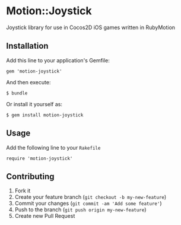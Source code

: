 # Motion::Joystick

Joystick library for use in Cocos2D iOS games written in RubyMotion

## Installation

Add this line to your application's Gemfile:

    gem 'motion-joystick'

And then execute:

    $ bundle

Or install it yourself as:

    $ gem install motion-joystick

## Usage

Add the following line to your `Rakefile`

    require 'motion-joystick'

## Contributing

1. Fork it
2. Create your feature branch (`git checkout -b my-new-feature`)
3. Commit your changes (`git commit -am 'Add some feature'`)
4. Push to the branch (`git push origin my-new-feature`)
5. Create new Pull Request
